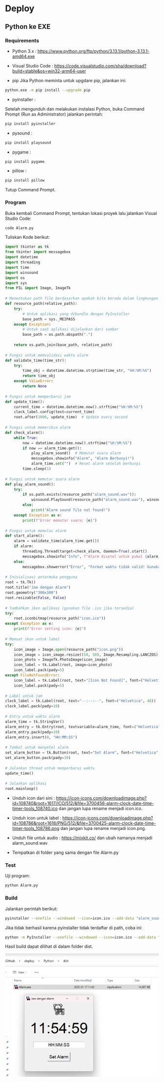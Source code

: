 # Deploy

## Python ke EXE

### Requirements
- Python 3.x : https://www.python.org/ftp/python/3.13.1/python-3.13.1-amd64.exe
- Visual Studio Code : https://code.visualstudio.com/sha/download?build=stable&os=win32-arm64-user 

- pip
Jika Python meminta untuk upgdare pip, jalankan ini:
``` bash
python.exe -m pip install --upgrade pip
```

- pyinstaller : 

Setelah mengunduh dan melakukan instalasi Python, buka Command Prompt (Run as Administrator) jalankan perintah: 
``` bash
pip install pyinstaller
```

- pysound :
``` bash
pip install playsound
```

- pygame :
``` bash
pip install pygame
```

- pillow :
``` bash
pip install pillow
```

Tutup Command Prompt.

### Program

Buka kembali Command Prompt, tentukan lokasi proyek lalu jalankan Visual Studio Code:
``` bash
code Alarm.py
```

Tuliskan Kode berikut:
``` python
import tkinter as tk
from tkinter import messagebox
import datetime
import threading
import time
import winsound
import os
import sys
from PIL import Image, ImageTk

# Menentukan path file berdasarkan apakah kita berada dalam lingkungan onefile atau tidak
def resource_path(relative_path):
    try:
        # Untuk aplikasi yang dibundle dengan PyInstaller
        base_path = sys._MEIPASS
    except Exception:
        # Untuk saat aplikasi dijalankan dari sumber
        base_path = os.path.abspath(".")
    
    return os.path.join(base_path, relative_path)

# Fungsi untuk memvalidasi waktu alarm
def validate_time(time_str):
    try:
        time_obj = datetime.datetime.strptime(time_str, "%H:%M:%S")
        return time_obj
    except ValueError:
        return None

# Fungsi untuk memperbarui jam
def update_time():
    current_time = datetime.datetime.now().strftime("%H:%M:%S")
    clock_label.config(text=current_time)
    root.after(1000, update_time)  # Update every second

# Fungsi untuk memeriksa alarm
def check_alarm():
    while True:
        now = datetime.datetime.now().strftime("%H:%M:%S")
        if now == alarm_time.get():
            play_alarm_sound()  # Memutar suara alarm
            messagebox.showinfo("Alarm", "Alarm Berbunyi!")
            alarm_time.set("")  # Reset alarm setelah berbunyi
        time.sleep(1)

# Fungsi untuk memutar suara alarm
def play_alarm_sound():
    try:
        if os.path.exists(resource_path("alarm_sound.wav")):
            winsound.PlaySound(resource_path("alarm_sound.wav"), winsound.SND_FILENAME)
        else:
            print("Alarm sound file not found!")
    except Exception as e:
        print(f"Error memutar suara: {e}")

# Fungsi untuk memulai alarm
def start_alarm():
    alarm = validate_time(alarm_time.get())
    if alarm:
        threading.Thread(target=check_alarm, daemon=True).start()
        messagebox.showinfo("Info", f"Alarm disetel untuk pukul {alarm_time.get()}")
    else:
        messagebox.showerror("Error", "Format waktu tidak valid! Gunakan HH:MM:SS")

# Inisialisasi antarmuka pengguna
root = tk.Tk()
root.title("Jam dengan Alarm")
root.geometry("300x300")
root.resizable(False, False)

# Tambahkan ikon aplikasi (gunakan file .ico jika tersedia)
try:
    root.iconbitmap(resource_path("icon.ico"))
except Exception as e:
    print(f"Error setting icon: {e}")

# Memuat ikon untuk label
try:
    icon_image = Image.open(resource_path("icon.png"))
    icon_image = icon_image.resize((50, 50), Image.Resampling.LANCZOS)
    icon_photo = ImageTk.PhotoImage(icon_image)
    icon_label = tk.Label(root, image=icon_photo)
    icon_label.pack(pady=5)
except FileNotFoundError:
    icon_label = tk.Label(root, text="[Icon Not Found]", font=("Helvetica", 10))
    icon_label.pack(pady=5)

# Label untuk jam
clock_label = tk.Label(root, text="--:--:--", font=("Helvetica", 48))
clock_label.pack(pady=10)

# Entry untuk waktu alarm
alarm_time = tk.StringVar()
alarm_entry = tk.Entry(root, textvariable=alarm_time, font=("Helvetica", 14), justify="center")
alarm_entry.pack(pady=10)
alarm_entry.insert(0, "HH:MM:SS")

# Tombol untuk menyetel alarm
set_alarm_button = tk.Button(root, text="Set Alarm", font=("Helvetica", 14), command=start_alarm)
set_alarm_button.pack(pady=10)

# Jalankan thread untuk memperbarui waktu
update_time()

# Jalankan aplikasi
root.mainloop()

```

- Unduh icon dari sini : https://icon-icons.com/downloadimage.php?id=108740&root=1617/ICO/512/&file=3700456-alarm-clock-date-time-timer-tools_108740.ico dan jangan lupa rename menjadi icon.ico.

- Unduh icon untuk label : https://icon-icons.com/downloadimage.php?id=108786&root=1618/PNG/512/&file=3700425-alarm-clock-date-time-timer-tools_108786.png dan jangan lupa rename menjadi icon.png.

- Unduh file untuk audio : https://mixkit.co/ dan ubah namanya menjadi alarm_sound.wav

- Tempatkan di folder yang sama dengan file Alarm.py


### Test
Uji program:
``` bash
python Alarm.py 
```

### Build

Jalankan perintah berikut:
``` bash
pyinstaller --onefile --windowed --icon=icon.ico --add-data "alarm_sound.wav;." --add-data "icon.png;." --add-data "icon.ico;." Alarm.py
```

Jika tidak berhasil karena pyinstaller tidak terdaftar di path, coba ini:
``` bash
python -m PyInstaller --onefile --windowed --icon=icon.ico --add-data "alarm_sound.wav;." --add-data "icon.png;." --add-data "icon.ico;." Alarm.py

```

Hasil build dapat dilihat di dalam folder dist.

![Alarm](Python/dist/Screenshot.png "Alarm.exe")